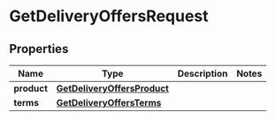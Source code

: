 # GetDeliveryOffersRequest

## Properties
Name | Type | Description | Notes
------------ | ------------- | ------------- | -------------
**product** | [**GetDeliveryOffersProduct**](GetDeliveryOffersProduct.md) |  | 
**terms** | [**GetDeliveryOffersTerms**](GetDeliveryOffersTerms.md) |  | 
